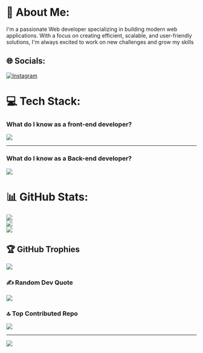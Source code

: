 



# 💫 About Me:
I'm a passionate Web developer specializing in building modern web applications. With a focus on creating efficient, scalable, and user-friendly solutions, I'm always excited to work on new challenges and grow my skills


## 🌐 Socials:
[![Instagram](https://img.shields.io/badge/Instagram-%23E4405F.svg?logo=Instagram&logoColor=white)](https://instagram.com/muhammadrhimi1)

# 💻 Tech Stack:

<h3>What do I know as a front-end developer?</h3>
<img src="https://skillicons.dev/icons?i=html,css,bootstrap,js,tailwind,vue,vuetify,ts,nuxt,vite" />
<hr/>
<h3>What do I know as a Back-end developer?</h3>
<img src="https://skillicons.dev/icons?i=django,php,python,pycharm,redis,docker,git&theme=light" />

# 📊 GitHub Stats:
![](https://github-readme-stats.vercel.app/api?username=Mohammadrahimi19&theme=gruvbox&hide_border=false&include_all_commits=false&count_private=false)<br/>
![](https://github-readme-streak-stats.herokuapp.com/?user=Mohammadrahimi19&theme=gruvbox&hide_border=false)<br/>
![](https://github-readme-stats.vercel.app/api/top-langs/?username=Mohammadrahimi19&theme=gruvbox&hide_border=false&include_all_commits=false&count_private=false&layout=compact)

## 🏆 GitHub Trophies
![](https://github-profile-trophy.vercel.app/?username=Mohammadrahimi19&theme=radical&no-frame=false&no-bg=true&margin-w=4)

### ✍️ Random Dev Quote
![](https://quotes-github-readme.vercel.app/api?type=horizontal&theme=radical)

### 🔝 Top Contributed Repo
![](https://github-contributor-stats.vercel.app/api?username=Mohammadrahimi19&limit=5&theme=dark&combine_all_yearly_contributions=true)

---
[![](https://visitcount.itsvg.in/api?id=Mohammadrahimi19&icon=0&color=0)](https://visitcount.itsvg.in)

<!-- Proudly created with GPRM ( https://gprm.itsvg.in ) -->
